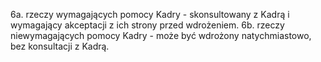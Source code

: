 6a. rzeczy wymagających pomocy Kadry - skonsultowany z Kadrą i wymagający akceptacji z ich strony przed wdrożeniem.
6b. rzeczy niewymagających pomocy Kadry - może być wdrożony natychmiastowo, bez konsultacji z Kadrą.
